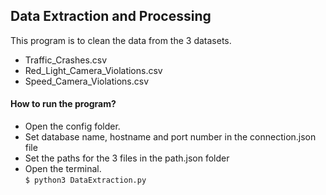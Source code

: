 ## Data Extraction and Processing
This program is to clean the data from the 3 datasets.
- Traffic_Crashes.csv
- Red_Light_Camera_Violations.csv
- Speed_Camera_Violations.csv

#### How to run the program? 
- Open the config folder.
- Set database name, hostname and port number in the connection.json file
- Set the paths for the 3 files in the path.json folder
- Open the terminal. <br />
`$ python3 DataExtraction.py`